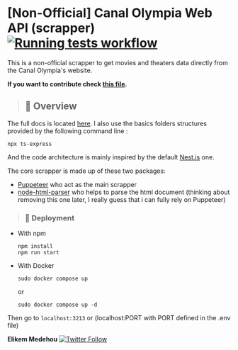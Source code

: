 # [Non-Official] Canal Olympia Web API (scrapper) [![Running tests workflow](https://github.com/NemesisX1/canal_olympia_scrapping_api/actions/workflows/main.yml/badge.svg)](https://github.com/NemesisX1/canal_olympia_scrapping_api/actions/workflows/main.yml)

This is a non-official scrapper to get movies and theaters data directly from the Canal Olympia's website.

**If you want to contribute check [this file](https://github.com/NemesisX1/canal_olympia_scrapping_api/blob/main/CONTRIBUTING.md).**

> ## 👀 Overview

The full docs is located [here](https://canalolympascrappingapi-production.up.railway.app/docs).
I also use the basics folders structures provided by the following command line :

```
npx ts-express
```

And the code architecture is mainly inspired by the default [Nest.js](https://nestjs.com/) one.

The core scrapper is made up of these two packages:

- [Puppeteer](https://pptr.dev/) who act as the main scrapper
- [node-html-parser](https://www.npmjs.com/package/node-html-parser) who helps to parse the html document (thinking about removing this one later, I really guess that i can fully rely on Puppeteer)

> ### 🚀 Deployment

- With npm

  ```shell
  npm install
  npm run start
  ```
- With Docker

  ```
  sudo docker compose up
  ```

  or

  ```
  sudo docker compose up -d
  ```



Then go to `localhost:3213` or (localhost:PORT with PORT defined in the .env file)


**Elikem Medehou** [![Twitter Follow](https://img.shields.io/twitter/follow/juniormedehou_?label=Follow&style=social)](https://twitter.com/juniormedehou_)

